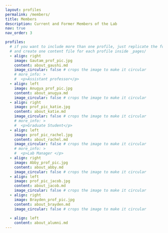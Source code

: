 ```yaml
---
layout: profiles
permalink: /members/
title: Members
description: Current and Former Members of the Lab
nav: true
nav_order: 3

profiles:
  # if you want to include more than one profile, just replicate the following block
  # and create one content file for each profile inside _pages/
  - align: right
    image: Gautam_prof_pic.jpg
    content: about_gaushi.md
    image_circular: false # crops the image to make it circular
    # more_info: >
    #  <p>Assistant professor</p>
  - align: left
    image: Anugya_prof_pic.jpg
    content: about_anugya.md
    image_circular: false # crops the image to make it circular
  - align: right
    image: prof_pic_katie.jpg
    content: about_katie.md
    image_circular: false # crops the image to make it circular
    # more_info: >
    #  <p>Graduate Student</p>
  - align: left
    image: prof_pic_rachel.jpg
    content: about_rachel.md
    image_circular: false # crops the image to make it circular
    # more_info: >
    #  <p>Lab Manager </p>
  - align: right
    image: Abby_prof_pic.jpg
    content: about_abby.md
    image_circular: false # crops the image to make it circular
  - align: left
    image: prof_pic_jacob.jpg
    content: about_jacob.md
    image_circular: false # crops the image to make it circular
  - align: right
    image: Brayden_prof_pic.jpg
    content: about_brayden.md
    image_circular: false # crops the image to make it circular
  
  - align: left 
    content: about_alumni.md
---
```


